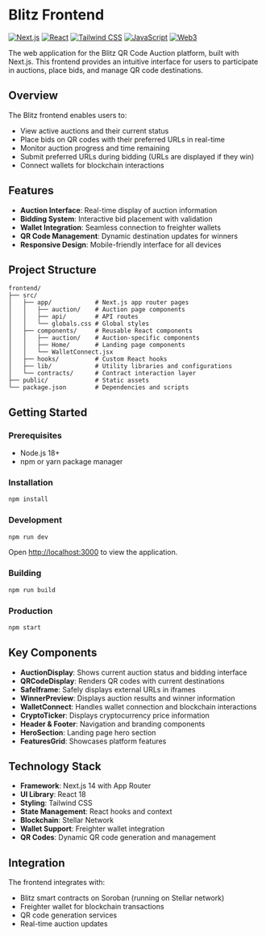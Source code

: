 # Blitz Frontend

[![Next.js](https://img.shields.io/badge/Next.js-000000?style=flat&logo=next.js&logoColor=white)](https://nextjs.org/)
[![React](https://img.shields.io/badge/React-20232A?style=flat&logo=react&logoColor=61DAFB)](https://reactjs.org/)
[![Tailwind CSS](https://img.shields.io/badge/Tailwind_CSS-38B2AC?style=flat&logo=tailwind-css&logoColor=white)](https://tailwindcss.com/)
[![JavaScript](https://img.shields.io/badge/JavaScript-F7DF1E?style=flat&logo=javascript&logoColor=black)](https://developer.mozilla.org/en-US/docs/Web/JavaScript)
[![Web3](https://img.shields.io/badge/Web3-F16822?style=flat&logo=web3.js&logoColor=white)](https://web3js.org/)

The web application for the Blitz QR Code Auction platform, built with Next.js. This frontend provides an intuitive interface for users to participate in auctions, place bids, and manage QR code destinations.

## Overview

The Blitz frontend enables users to:
- View active auctions and their current status
- Place bids on QR codes with their preferred URLs in real-time
- Monitor auction progress and time remaining
- Submit preferred URLs during bidding (URLs are displayed if they win)
- Connect wallets for blockchain interactions

## Features

- **Auction Interface**: Real-time display of auction information
- **Bidding System**: Interactive bid placement with validation
- **Wallet Integration**: Seamless connection to freighter wallets
- **QR Code Management**: Dynamic destination updates for winners
- **Responsive Design**: Mobile-friendly interface for all devices

## Project Structure

```
frontend/
├── src/
│   ├── app/            # Next.js app router pages
│   │   ├── auction/    # Auction page components
│   │   ├── api/        # API routes
│   │   └── globals.css # Global styles
│   ├── components/     # Reusable React components
│   │   ├── auction/    # Auction-specific components
│   │   ├── Home/       # Landing page components
│   │   └── WalletConnect.jsx
│   ├── hooks/          # Custom React hooks
│   ├── lib/            # Utility libraries and configurations
│   └── contracts/      # Contract interaction layer
├── public/             # Static assets
└── package.json        # Dependencies and scripts
```

## Getting Started

### Prerequisites

- Node.js 18+ 
- npm or yarn package manager

### Installation

```bash
npm install
```

### Development

```bash
npm run dev
```

Open [http://localhost:3000](http://localhost:3000) to view the application.

### Building

```bash
npm run build
```

### Production

```bash
npm start
```

## Key Components

- **AuctionDisplay**: Shows current auction status and bidding interface
- **QRCodeDisplay**: Renders QR codes with current destinations
- **SafeIframe**: Safely displays external URLs in iframes
- **WinnerPreview**: Displays auction results and winner information
- **WalletConnect**: Handles wallet connection and blockchain interactions
- **CryptoTicker**: Displays cryptocurrency price information
- **Header & Footer**: Navigation and branding components
- **HeroSection**: Landing page hero section
- **FeaturesGrid**: Showcases platform features

## Technology Stack

- **Framework**: Next.js 14 with App Router
- **UI Library**: React 18
- **Styling**: Tailwind CSS
- **State Management**: React hooks and context
- **Blockchain**: Stellar Network
- **Wallet Support**: Freighter wallet integration
- **QR Codes**: Dynamic QR code generation and management



## Integration

The frontend integrates with:
- Blitz smart contracts on Soroban (running on Stellar network)
- Freighter wallet for blockchain transactions
- QR code generation services
- Real-time auction updates
